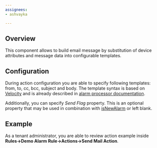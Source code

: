 ```yaml
---
assignees:
- ashvayka

---
```


## Overview

This component allows to build email message by substitution of device attributes and message data into configurable templates.

## Configuration

During action configuration you are able to specify following templates: from, to, cc, bcc, subject and body.
The template syntax is based on [Velocity](https://velocity.apache.org/) 
and is already described in [alarm processor documentation](/docs/user-guide/processors/alarm-deduplication-processor/#configuration).  

Additionally, you can specify *Send Flag* property. 
This is an optional property that may be used in combination with [isNewAlarm](/docs/user-guide/processors/alarm-deduplication-processor/#overview) or left blank. 

## Example

As a tenant administrator, you are able to review action example inside **Rules->Demo Alarm Rule->Actions->Send Mail Action**.
